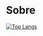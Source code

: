 # Sobre
<div style="width: 200px;">
<a href="https://github.com/SeuPerfilAqui/github-readme-stats">
  <img src="https://github-readme-stats.vercel.app/api/top-langs/?username=AlissonLucasM&langs_count=8" alt="Top Langs" />
</a>
</div>
